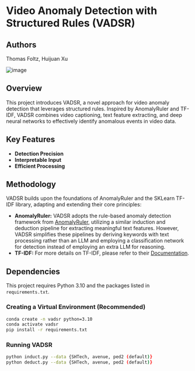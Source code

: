 # Video Anomaly Detection with Structured Rules (VADSR)

## Authors

Thomas Foltz, Huijuan Xu

![image](https://github.com/user-attachments/assets/c64d7ca7-94ea-4203-8449-68282c53b95b)


## Overview

This project introduces VADSR, a novel approach for video anomaly detection that leverages structured rules. Inspired by AnomalyRuler and TF-IDF, VADSR combines video captioning, text feature extracting, and deep neural networks to effectively identify anomalous events in video data.

## Key Features

*   **Detection Precision**
*   **Interpretable Input**
*   **Efficient Processing**

## Methodology

VADSR builds upon the foundations of AnomalyRuler and the SKLearn TF-IDF library, adapting and extending their core principles:

*   **AnomalyRuler:**  VADSR adopts the rule-based anomaly detection framework from [AnomalyRuler](https://github.com/Yuchen413/AnomalyRuler), utilizing a similar induction and deduction pipeline for extracting meaningful text features. However, VADSR simplifies these pipelines by deriving keywords with text processing rather than an LLM and employing a classification network for detection instead of employing an extra LLM for reasoning.
*   **TF-IDF:** For more details on TF-IDF, please refer to their [Documentation](https://scikit-learn.org/1.5/modules/generated/sklearn.feature_extraction.text.TfidfVectorizer.html).

## Dependencies

This project requires Python 3.10 and the packages listed in `requirements.txt`.

### Creating a Virtual Environment (Recommended)

```bash
conda create -n vadsr python=3.10
conda activate vadsr
pip install -r requirements.txt
```

### Running VADSR

```bash
python induct.py --data {SHTech, avenue, ped2 (default)}
python deduct.py --data {SHTech, avenue, ped2 (default)}
```
